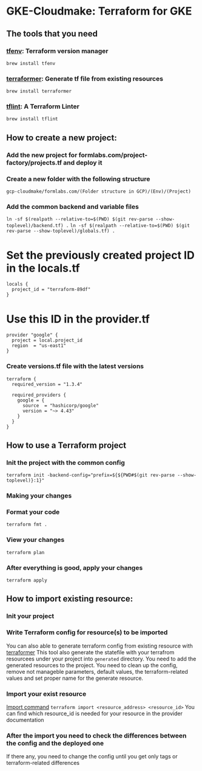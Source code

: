 # GKE-Cloudmake: Terraform for GKE

## The tools that you need

### [tfenv](https://github.com/tfutils/tfenv): Terraform version manager
`brew install tfenv`

### [terraformer](https://github.com/GoogleCloudPlatform/terraformer): Generate tf file from existing resources
`brew install terraformer`

### [tflint](https://github.com/terraform-linters/tflint): A Terraform Linter
`brew install tflint`

## How to create a new project:
### Add the new project for formlabs.com/project-factory/projects.tf and deploy it

### Create a new folder with the following structure
`gcp-cloudmake/formlabs.com/(Folder structure in GCP)/(Env)/(Project)`

### Add the common backend and variable files
`ln -sf $(realpath --relative-to=$(PWD) $(git rev-parse --show-toplevel)/backend.tf) .`
`ln -sf $(realpath --relative-to=$(PWD) $(git rev-parse --show-toplevel)/globals.tf) .`

# Set the previously created project ID in the locals.tf
```
locals {
  project_id = "terraform-89df"
}
```

# Use this ID in the provider.tf
```
provider "google" {
  project = local.project_id
  region  = "us-east1"
}
```

### Create versions.tf file with the latest versions
```
terraform {
  required_version = "1.3.4"

  required_providers {
    google = {
      source  = "hashicorp/google"
      version = "~> 4.43"
    }
  }
}
```

## How to use a Terraform project

### Init the project with the common config
`terraform init -backend-config="prefix=${${PWD#$(git rev-parse --show-toplevel)}:1}"`

### Making your changes

### Format your code
`terraform fmt .`

### View your changes
`terraform plan`

### After everything is good, apply your changes
`terraform apply`

## How to import existing resource:

### Init your project

### Write Terraform config for resource(s) to be imported
You can also able to generate terraform config from existing resource with [terraformer](https://github.com/GoogleCloudPlatform/terraformer/blob/master/docs/gcp.md) This tool also generate the statefile with your terrafrom resourcees under your project into `generated` directory. You need to add the generated resources to the project. You need to clean up the config, remove not manageble parameters, default values, the terraform-related values and set proper name for the generate resource.

### Import your exist resource
[Import command](https://www.terraform.io/cli/commands/import)
`terraform import <resource_address> <resource_id>`
You can find which resource_id is needed for your resource in the provider documentation

### After the import you need to check the differences between the config and the deployed one
If there any, you need to change the config until you get only tags or terraform-related differences

